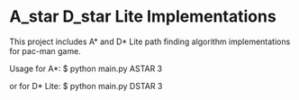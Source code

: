 # A_star D_star Lite Implementations

This project includes A* and D* Lite path finding algorithm implementations for pac-man game.

Usage for A*:
$ python main.py ASTAR 3
  
or for D* Lite:
$ python main.py DSTAR 3
